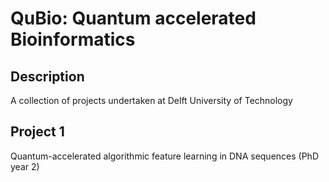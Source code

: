 # QuBio: Quantum accelerated Bioinformatics

## Description

A collection of projects undertaken at Delft University of Technology

## Project 1

Quantum-accelerated algorithmic feature learning in DNA sequences (PhD year 2)
